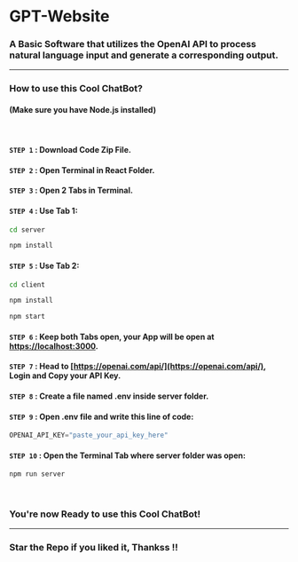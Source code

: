 # GPT-Website
### A Basic Software that utilizes the OpenAI API to process natural language input and generate a corresponding output.

<hr>

### How to use this Cool ChatBot? 
#### (Make sure you have Node.js installed)

<br>

#### `STEP 1` : Download Code Zip File.
#### `STEP 2` : Open Terminal in React Folder.
#### `STEP 3` : Open 2 Tabs in Terminal.
#### `STEP 4` : Use Tab 1:
```bash
cd server 
```
```bash
npm install
```
#### `STEP 5` : Use Tab 2:
```bash
cd client 
```
```bash
npm install
```
```bash
npm start
```
#### `STEP 6` : Keep both Tabs open, your App will be open at [https://localhost:3000](https://localhost:3000).
#### `STEP 7` : Head to [https://openai.com/api/](https://openai.com/api/), Login and Copy your API Key.
#### `STEP 8` : Create a file named .env inside server folder.
#### `STEP 9` : Open .env file and write this line of code:
```js
OPENAI_API_KEY="paste_your_api_key_here"
```
#### `STEP 10` : Open the Terminal Tab where server folder was open:
```bash
npm run server
```

<br>

### You're now Ready to use this Cool ChatBot!

<hr>

### Star the Repo if you liked it, Thankss !!
